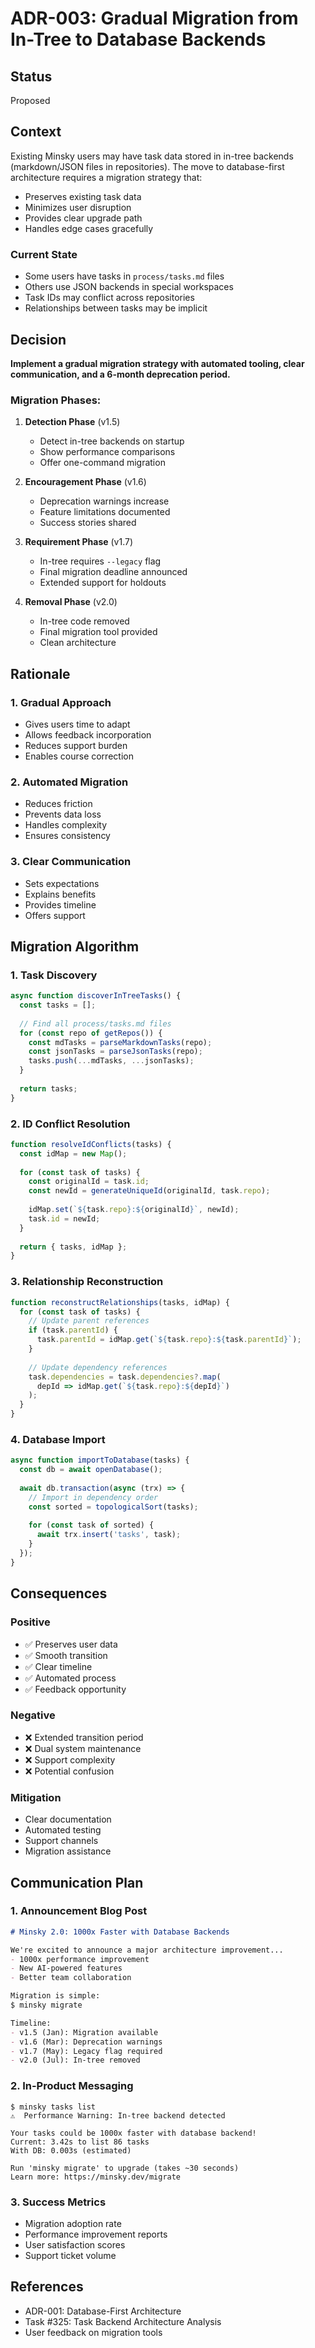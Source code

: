 # ADR-003: Gradual Migration from In-Tree to Database Backends

## Status
Proposed

## Context

Existing Minsky users may have task data stored in in-tree backends (markdown/JSON files in repositories). The move to database-first architecture requires a migration strategy that:

- Preserves existing task data
- Minimizes user disruption
- Provides clear upgrade path
- Handles edge cases gracefully

### Current State
- Some users have tasks in `process/tasks.md` files
- Others use JSON backends in special workspaces
- Task IDs may conflict across repositories
- Relationships between tasks may be implicit

## Decision

**Implement a gradual migration strategy with automated tooling, clear communication, and a 6-month deprecation period.**

### Migration Phases:

1. **Detection Phase** (v1.5)
   - Detect in-tree backends on startup
   - Show performance comparisons
   - Offer one-command migration

2. **Encouragement Phase** (v1.6)
   - Deprecation warnings increase
   - Feature limitations documented
   - Success stories shared

3. **Requirement Phase** (v1.7)
   - In-tree requires `--legacy` flag
   - Final migration deadline announced
   - Extended support for holdouts

4. **Removal Phase** (v2.0)
   - In-tree code removed
   - Final migration tool provided
   - Clean architecture

## Rationale

### 1. Gradual Approach
- Gives users time to adapt
- Allows feedback incorporation
- Reduces support burden
- Enables course correction

### 2. Automated Migration
- Reduces friction
- Prevents data loss
- Handles complexity
- Ensures consistency

### 3. Clear Communication
- Sets expectations
- Explains benefits
- Provides timeline
- Offers support

## Migration Algorithm

### 1. Task Discovery
```typescript
async function discoverInTreeTasks() {
  const tasks = [];
  
  // Find all process/tasks.md files
  for (const repo of getRepos()) {
    const mdTasks = parseMarkdownTasks(repo);
    const jsonTasks = parseJsonTasks(repo);
    tasks.push(...mdTasks, ...jsonTasks);
  }
  
  return tasks;
}
```

### 2. ID Conflict Resolution
```typescript
function resolveIdConflicts(tasks) {
  const idMap = new Map();
  
  for (const task of tasks) {
    const originalId = task.id;
    const newId = generateUniqueId(originalId, task.repo);
    
    idMap.set(`${task.repo}:${originalId}`, newId);
    task.id = newId;
  }
  
  return { tasks, idMap };
}
```

### 3. Relationship Reconstruction
```typescript
function reconstructRelationships(tasks, idMap) {
  for (const task of tasks) {
    // Update parent references
    if (task.parentId) {
      task.parentId = idMap.get(`${task.repo}:${task.parentId}`);
    }
    
    // Update dependency references
    task.dependencies = task.dependencies?.map(
      depId => idMap.get(`${task.repo}:${depId}`)
    );
  }
}
```

### 4. Database Import
```typescript
async function importToDatabase(tasks) {
  const db = await openDatabase();
  
  await db.transaction(async (trx) => {
    // Import in dependency order
    const sorted = topologicalSort(tasks);
    
    for (const task of sorted) {
      await trx.insert('tasks', task);
    }
  });
}
```

## Consequences

### Positive
- ✅ Preserves user data
- ✅ Smooth transition
- ✅ Clear timeline
- ✅ Automated process
- ✅ Feedback opportunity

### Negative
- ❌ Extended transition period
- ❌ Dual system maintenance
- ❌ Support complexity
- ❌ Potential confusion

### Mitigation
- Clear documentation
- Automated testing
- Support channels
- Migration assistance

## Communication Plan

### 1. Announcement Blog Post
```markdown
# Minsky 2.0: 1000x Faster with Database Backends

We're excited to announce a major architecture improvement...
- 1000x performance improvement
- New AI-powered features
- Better team collaboration

Migration is simple:
$ minsky migrate

Timeline:
- v1.5 (Jan): Migration available
- v1.6 (Mar): Deprecation warnings
- v1.7 (May): Legacy flag required  
- v2.0 (Jul): In-tree removed
```

### 2. In-Product Messaging
```
$ minsky tasks list
⚠️  Performance Warning: In-tree backend detected

Your tasks could be 1000x faster with database backend!
Current: 3.42s to list 86 tasks
With DB: 0.003s (estimated)

Run 'minsky migrate' to upgrade (takes ~30 seconds)
Learn more: https://minsky.dev/migrate
```

### 3. Success Metrics
- Migration adoption rate
- Performance improvement reports
- User satisfaction scores
- Support ticket volume

## References

- ADR-001: Database-First Architecture
- Task #325: Task Backend Architecture Analysis
- User feedback on migration tools